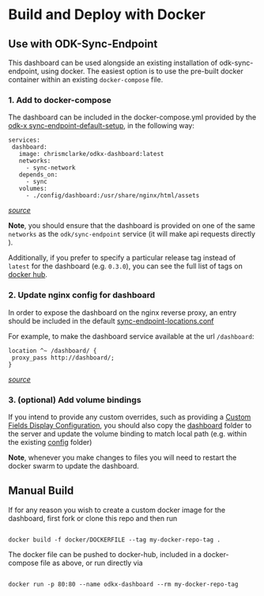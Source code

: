 # Build and Deploy with Docker

## Use with ODK-Sync-Endpoint

This dashboard can be used alongside an existing installation of odk-sync-endpoint, using docker. The easiest option is to use the pre-built docker container within an existing `docker-compose` file.

### 1. Add to docker-compose

The dashboard can be included in the docker-compose.yml provided by the [odk-x sync-endpoint-default-setup](https://github.com/odk-x/sync-endpoint-default-setup/blob/master/docker-compose.yml), in the following way:

```
services:
 dashboard:
   image: chrismclarke/odkx-dashboard:latest
   networks:
     - sync-network
   depends_on:
     - sync
   volumes:
     - ./config/dashboard:/usr/share/nginx/html/assets
```

_[source](../docker/docker-compose.yml)_

**Note**, you should ensure that the dashboard is provided on one of the same `networks` as the `odk/sync-endpoint` service (it will make api requests directly ).

Additionally, if you prefer to specify a particular release tag instead of `latest` for the dashboard (e.g. `0.3.0`), you can see the full list of tags on [docker hub](https://hub.docker.com/r/chrismclarke/odkx-dashboard/tags?page=1&ordering=last_updated).

### 2. Update nginx config for dashboard

In order to expose the dashboard on the nginx reverse proxy, an entry should be included in the default [sync-endpoint-locations.conf](https://github.com/odk-x/sync-endpoint-default-setup/blob/master/config/nginx/sync-endpoint-locations.conf)

For example, to make the dashboard service available at the url `/dashboard`:

```
location ^~ /dashboard/ {
 proxy_pass http://dashboard/;
}
```

_[source](../docker/config/nginx/sync-endpoint-locations.conf)_

### 3. (optional) Add volume bindings

If you intend to provide any custom overrides, such as providing a [Custom Fields Display Configuration](./custom-fields-display.md), you should also copy the [dashboard](../docker/config/dashboard) folder to the server and update the volume binding to match local path (e.g. within the existing [config](https://github.com/odk-x/sync-endpoint-default-setup/tree/master/config) folder)

**Note**, whenever you make changes to files you will need to restart the docker swarm to update the dashboard.

## Manual Build

If for any reason you wish to create a custom docker image for the dashboard, first fork or clone this repo and then run

```

docker build -f docker/DOCKERFILE --tag my-docker-repo-tag .

```

The docker file can be pushed to docker-hub, included in a docker-compose file as above, or run directly via

```

docker run -p 80:80 --name odkx-dashboard --rm my-docker-repo-tag

```
